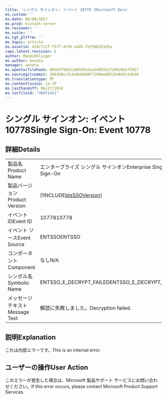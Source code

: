 ```yaml
---
title: 'シングル サインオン: イベント 10778 |Microsoft Docs'
ms.custom: ''
ms.date: 06/08/2017
ms.prod: biztalk-server
ms.reviewer: ''
ms.suite: ''
ms.tgt_pltfrm: ''
ms.topic: article
ms.assetid: 42dc712f-f5f7-4fd9-a245-fbf58b293d5a
caps.latest.revision: 6
author: MandiOhlinger
ms.author: mandia
manager: anneta
ms.openlocfilehash: 003b3f58e2160585e3acb4955b2728b28b2f292f
ms.sourcegitcommit: 266308ec5c6a9d8d80ff298ee6051b4843c5d626
ms.translationtype: MT
ms.contentlocale: ja-JP
ms.lasthandoff: 06/27/2018
ms.locfileid: "36971411"
---
```

# <a name="single-sign-on-event-10778"></a><span data-ttu-id="7a54b-102">シングル サインオン: イベント 10778</span><span class="sxs-lookup"><span data-stu-id="7a54b-102">Single Sign-On: Event 10778</span></span>
## <a name="details"></a><span data-ttu-id="7a54b-103">詳細</span><span class="sxs-lookup"><span data-stu-id="7a54b-103">Details</span></span>  
  
|                 |                                                            |
|-----------------|------------------------------------------------------------|
|  <span data-ttu-id="7a54b-104">製品名</span><span class="sxs-lookup"><span data-stu-id="7a54b-104">Product Name</span></span>   |                 <span data-ttu-id="7a54b-105">エンタープライズ シングル サインオン</span><span class="sxs-lookup"><span data-stu-id="7a54b-105">Enterprise Single Sign-On</span></span>                  |
| <span data-ttu-id="7a54b-106">製品バージョン</span><span class="sxs-lookup"><span data-stu-id="7a54b-106">Product Version</span></span> | [!INCLUDE[btsSSOVersion](../includes/btsssoversion-md.md)] |
|    <span data-ttu-id="7a54b-107">イベント ID</span><span class="sxs-lookup"><span data-stu-id="7a54b-107">Event ID</span></span>     |                           <span data-ttu-id="7a54b-108">10778</span><span class="sxs-lookup"><span data-stu-id="7a54b-108">10778</span></span>                            |
|  <span data-ttu-id="7a54b-109">イベント ソース</span><span class="sxs-lookup"><span data-stu-id="7a54b-109">Event Source</span></span>   |                           <span data-ttu-id="7a54b-110">ENTSSO</span><span class="sxs-lookup"><span data-stu-id="7a54b-110">ENTSSO</span></span>                           |
|    <span data-ttu-id="7a54b-111">コンポーネント</span><span class="sxs-lookup"><span data-stu-id="7a54b-111">Component</span></span>    |                            <span data-ttu-id="7a54b-112">なし</span><span class="sxs-lookup"><span data-stu-id="7a54b-112">N/A</span></span>                             |
|  <span data-ttu-id="7a54b-113">シンボル名</span><span class="sxs-lookup"><span data-stu-id="7a54b-113">Symbolic Name</span></span>  |                  <span data-ttu-id="7a54b-114">ENTSSO_E_DECRYPT_FAILED</span><span class="sxs-lookup"><span data-stu-id="7a54b-114">ENTSSO_E_DECRYPT_FAILED</span></span>                   |
|  <span data-ttu-id="7a54b-115">メッセージ テキスト</span><span class="sxs-lookup"><span data-stu-id="7a54b-115">Message Text</span></span>   |                     <span data-ttu-id="7a54b-116">解読に失敗しました。</span><span class="sxs-lookup"><span data-stu-id="7a54b-116">Decryption failed.</span></span>                     |
  
## <a name="explanation"></a><span data-ttu-id="7a54b-117">説明</span><span class="sxs-lookup"><span data-stu-id="7a54b-117">Explanation</span></span>  
 <span data-ttu-id="7a54b-118">これは内部エラーです。</span><span class="sxs-lookup"><span data-stu-id="7a54b-118">This is an internal error.</span></span>  
  
## <a name="user-action"></a><span data-ttu-id="7a54b-119">ユーザーの操作</span><span class="sxs-lookup"><span data-stu-id="7a54b-119">User Action</span></span>  
 <span data-ttu-id="7a54b-120">このエラーが発生した場合は、Microsoft 製品サポート サービスにお問い合わせください。</span><span class="sxs-lookup"><span data-stu-id="7a54b-120">If this error occurs, please contact Microsoft Product Support Services.</span></span>